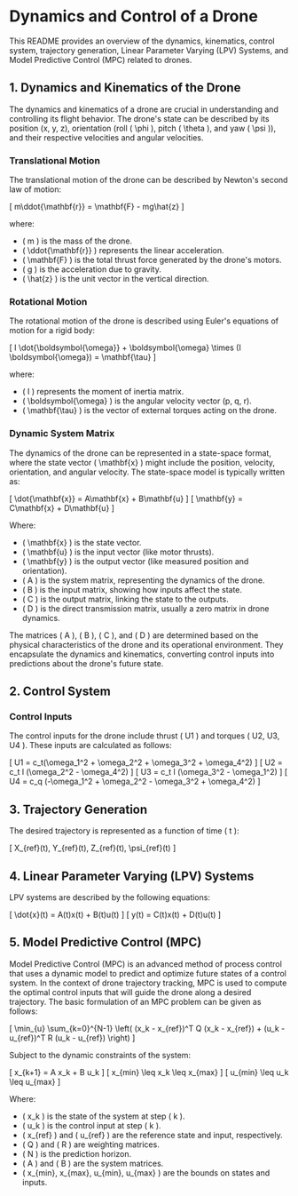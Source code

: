 # Dynamics and Control of a Drone

This README provides an overview of the dynamics, kinematics, control system, trajectory generation, Linear Parameter Varying (LPV) Systems, and Model Predictive Control (MPC) related to drones.

## 1. Dynamics and Kinematics of the Drone

The dynamics and kinematics of a drone are crucial in understanding and controlling its flight behavior. The drone's state can be described by its position (x, y, z), orientation (roll \( \phi \), pitch \( \theta \), and yaw \( \psi \)), and their respective velocities and angular velocities.

### Translational Motion

The translational motion of the drone can be described by Newton's second law of motion:

\[ m\ddot{\mathbf{r}} = \mathbf{F} - mg\hat{z} \]

where:
- \( m \) is the mass of the drone.
- \( \ddot{\mathbf{r}} \) represents the linear acceleration.
- \( \mathbf{F} \) is the total thrust force generated by the drone's motors.
- \( g \) is the acceleration due to gravity.
- \( \hat{z} \) is the unit vector in the vertical direction.

### Rotational Motion

The rotational motion of the drone is described using Euler's equations of motion for a rigid body:

\[ I \dot{\boldsymbol{\omega}} + \boldsymbol{\omega} \times (I \boldsymbol{\omega}) = \mathbf{\tau} \]

where:
- \( I \) represents the moment of inertia matrix.
- \( \boldsymbol{\omega} \) is the angular velocity vector (p, q, r).
- \( \mathbf{\tau} \) is the vector of external torques acting on the drone.

### Dynamic System Matrix

The dynamics of the drone can be represented in a state-space format, where the state vector \( \mathbf{x} \) might include the position, velocity, orientation, and angular velocity. The state-space model is typically written as:

\[ \dot{\mathbf{x}} = A\mathbf{x} + B\mathbf{u} \]
\[ \mathbf{y} = C\mathbf{x} + D\mathbf{u} \]

Where:
- \( \mathbf{x} \) is the state vector.
- \( \mathbf{u} \) is the input vector (like motor thrusts).
- \( \mathbf{y} \) is the output vector (like measured position and orientation).
- \( A \) is the system matrix, representing the dynamics of the drone.
- \( B \) is the input matrix, showing how inputs affect the state.
- \( C \) is the output matrix, linking the state to the outputs.
- \( D \) is the direct transmission matrix, usually a zero matrix in drone dynamics.

The matrices \( A \), \( B \), \( C \), and \( D \) are determined based on the physical characteristics of the drone and its operational environment. They encapsulate the dynamics and kinematics, converting control inputs into predictions about the drone's future state.

## 2. Control System

### Control Inputs

The control inputs for the drone include thrust \( U1 \) and torques \( U2, U3, U4 \). These inputs are calculated as follows:

\[ U1 = c_t(\omega_1^2 + \omega_2^2 + \omega_3^2 + \omega_4^2) \]
\[ U2 = c_t l (\omega_2^2 - \omega_4^2) \]
\[ U3 = c_t l (\omega_3^2 - \omega_1^2) \]
\[ U4 = c_q (-\omega_1^2 + \omega_2^2 - \omega_3^2 + \omega_4^2) \]

## 3. Trajectory Generation

The desired trajectory is represented as a function of time \( t \):

\[ X_{ref}(t), Y_{ref}(t), Z_{ref}(t), \psi_{ref}(t) \]

## 4. Linear Parameter Varying (LPV) Systems

LPV systems are described by the following equations:

\[ \dot{x}(t) = A(t)x(t) + B(t)u(t) \]
\[ y(t) = C(t)x(t) + D(t)u(t) \]

## 5. Model Predictive Control (MPC)

Model Predictive Control (MPC) is an advanced method of process control that uses a dynamic model to predict and optimize future states of a control system. In the context of drone trajectory tracking, MPC is used to compute the optimal control inputs that will guide the drone along a desired trajectory. The basic formulation of an MPC problem can be given as follows:

\[ \min_{u} \sum_{k=0}^{N-1} \left( (x_k - x_{ref})^T Q (x_k - x_{ref}) + (u_k - u_{ref})^T R (u_k - u_{ref}) \right) \]

Subject to the dynamic constraints of the system:

\[ x_{k+1} = A x_k + B u_k \]
\[ x_{min} \leq x_k \leq x_{max} \]
\[ u_{min} \leq u_k \leq u_{max} \]

Where:
- \( x_k \) is the state of the system at step \( k \).
- \( u_k \) is the control input at step \( k \).
- \( x_{ref} \) and \( u_{ref} \) are the reference state and input, respectively.
- \( Q \) and \( R \) are weighting matrices.
- \( N \) is the prediction horizon.
- \( A \) and \( B \) are the system matrices.
- \( x_{min}, x_{max}, u_{min}, u_{max} \) are the bounds on states and inputs.
